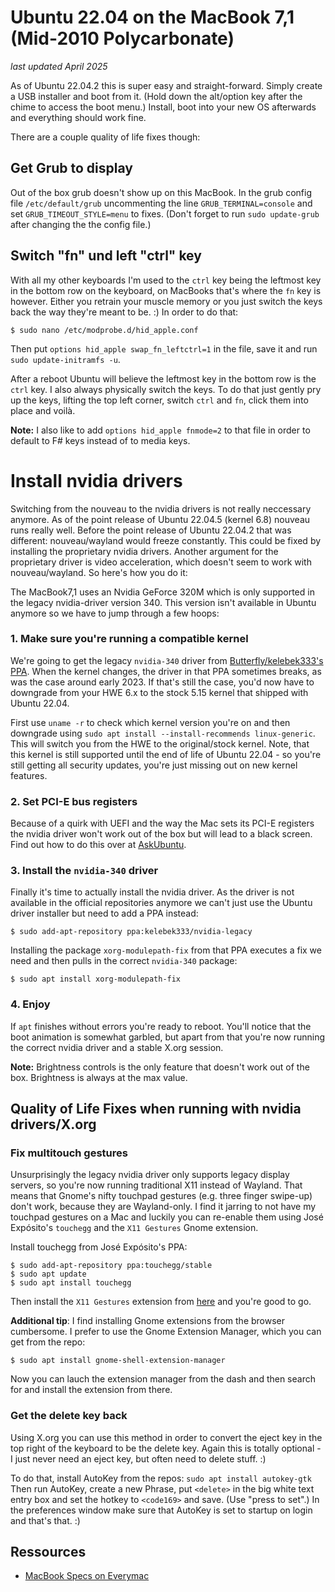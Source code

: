 # Ubuntu 22.04 on the MacBook 7,1 (Mid-2010 Polycarbonate)
*last updated April 2025*

As of Ubuntu 22.04.2 this is super easy and straight-forward. Simply create a USB installer and boot from it. (Hold down the alt/option key after the chime to access the boot menu.) Install, boot into your new OS afterwards and everything should work fine.

There are a couple quality of life fixes though:

## Get Grub to display
Out of the box grub doesn't show up on this MacBook. In the grub config file `/etc/default/grub` uncommenting the line `GRUB_TERMINAL=console` and set `GRUB_TIMEOUT_STYLE=menu` to fixes. (Don't forget to run `sudo update-grub` after changing the the config file.)

## Switch "fn" und left "ctrl" key
With all my other keyboards I'm used to the `ctrl` key being the leftmost key in the bottom row on the keyboard, on MacBooks that's where the `fn` key is however. Either you retrain your muscle memory or you just switch the keys back the way they're meant to be. :) In order to do that:
```
$ sudo nano /etc/modprobe.d/hid_apple.conf
```
Then put `options hid_apple swap_fn_leftctrl=1` in the file, save it and run `sudo update-initramfs -u`.

After a reboot Ubuntu will believe the leftmost key in the bottom row is the `ctrl` key. I also always physically switch the keys. To do that just gently pry up the keys, lifting the top left corner, switch `ctrl` and `fn`, click them into place and voilà.

**Note:** I also like to add `options hid_apple fnmode=2` to that file in order to default to F# keys instead of to media keys.

# Install nvidia drivers
Switching from the nouveau to the nvidia drivers is not really neccessary anymore. As of the point release of Ubuntu 22.04.5 (kernel 6.8) nouveau runs really well. Before the point release of Ubuntu 22.04.2 that was different: nouveau/wayland would freeze constantly. This could be fixed by installing the proprietary nvidia drivers. Another argument for the proprietary driver is video acceleration, which doesn't seem to work with nouveau/wayland. So here's how you do it: 

The MacBook7,1 uses an Nvidia GeForce 320M which is only supported in the legacy nvidia-driver version 340. This version isn't available in Ubuntu anymore so we have to jump through a few hoops:

### 1. Make sure you're running a compatible kernel
We're going to get the legacy `nvidia-340` driver from [Butterfly/kelebek333's PPA](https://launchpad.net/~kelebek333/+archive/ubuntu/nvidia-legacy). When the kernel changes, the driver in that PPA sometimes breaks, as was the case around early 2023. If that's still the case, you'd now have to downgrade from your HWE 6.x to the stock 5.15 kernel that shipped with Ubuntu 22.04. 

First use `uname -r` to check which kernel version you're on and then downgrade using `sudo apt install --install-recommends linux-generic`. This will switch you from the HWE to the original/stock kernel. Note, that this kernel is still supported until the end of life of Ubuntu 22.04 - so you're still getting all security updates, you're just missing out on new kernel features.

### 2. Set PCI-E bus registers
Because of a quirk with UEFI and the way the Mac sets its PCI-E registers the nvidia driver won't work out of the box but will lead to a black screen. Find out how to do this over at [AskUbuntu](https://askubuntu.com/a/613573/21008).

### 3. Install the `nvidia-340` driver
Finally it's time to actually install the nvidia driver. As the driver is not available in the official repositories anymore we can't just use the Ubuntu driver installer but need to add a PPA instead:
```
$ sudo add-apt-repository ppa:kelebek333/nvidia-legacy
```

Installing the package `xorg-modulepath-fix` from that PPA executes a fix we need and then pulls in the correct `nvidia-340` package: 
```
$ sudo apt install xorg-modulepath-fix
```
### 4. Enjoy
If `apt` finishes without errors you're ready to reboot. You'll notice that the boot animation is somewhat garbled, but apart from that you're now running the correct nvidia driver and a stable X.org session.

**Note:** Brightness controls is the only feature that doesn't work out of the box. Brightness is always at the max value.

## Quality of Life Fixes when running with nvidia drivers/X.org

### Fix multitouch gestures
Unsurprisingly the legacy nvidia driver only supports legacy display servers, so you're now running traditional X11 instead of Wayland. That means that Gnome's nifty touchpad gestures (e.g. three finger swipe-up) don't work, because they are Wayland-only. I find it jarring to not have my touchpad gestures on a Mac and luckily you can re-enable them using José Expósito's `touchegg` and the `X11 Gestures` Gnome extension. 

Install touchegg from José Expósito's PPA:
```
$ sudo add-apt-repository ppa:touchegg/stable
$ sudo apt update
$ sudo apt install touchegg
```

Then install the `X11 Gestures` extension from [here](https://extensions.gnome.org/extension/4033/x11-gestures/) and you're good to go.

**Additional tip**: I find installing Gnome extensions from the browser cumbersome. I prefer to use the Gnome Extension Manager, which you can get from the repo:
```
$ sudo apt install gnome-shell-extension-manager
```
Now you can lauch the extension manager from the dash and then search for and install the extension from there.

### Get the delete key back

Using X.org you can use this method in order to convert the eject key in the top right of the keyboard to be the delete key. Again this is totally optional - I just never need an eject key, but often need to delete stuff. :)

To do that, install AutoKey from the repos: `sudo apt install autokey-gtk` Then run AutoKey, create a new Phrase, put `<delete>` in the big white text entry box and set the hotkey to `<code169>` and save. (Use "press to set".) In the preferences window make sure that AutoKey is set to startup on login and that's that. :)

## Ressources
- [MacBook Specs on Everymac](https://everymac.com/systems/apple/macbook/specs/macbook-core-2-duo-2.4-white-13-polycarbonate-unibody-mid-2010-specs.html)
